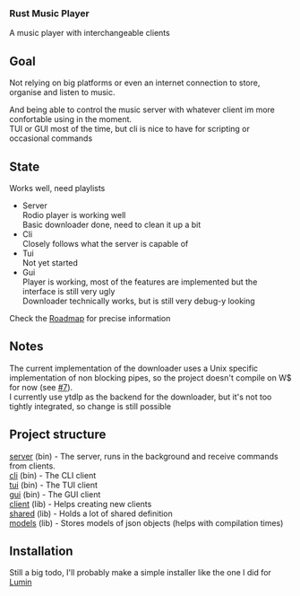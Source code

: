 ### Rust Music Player

A music player with interchangeable clients

## Goal

Not relying on big platforms or even an internet connection to store, organise and listen to music.

And being able to control the music server with whatever client im more confortable using in the moment.  
TUI or GUI most of the time, but cli is nice to have for scripting or occasional commands

## State
Works well, need playlists

- Server  
    Rodio player is working well  
    Basic downloader done, need to clean it up a bit
- Cli  
  Closely follows what the server is capable of
- Tui  
  Not yet started
- Gui  
  Player is working, most of the features are implemented but the interface is still very ugly  
  Downloader technically works, but is still very debug-y looking  

Check the [Roadmap](./roadmap.md) for precise information

## Notes
The current implementation of the downloader uses a Unix specific implementation of non blocking pipes, so the project doesn't compile on W$ for now (see [#7](https://github.com/bowarc/rmp/issues/7)).  
I currently use ytdlp as the backend for the downloader, but it's not too tightly integrated, so change is still possible

## Project structure
[server](/server/README.md) (bin) - The server, runs in the background and receive commands from clients.  
[cli](/cli/README.md) (bin) - The CLI client  
[tui](/tui/README.md) (bin) - The TUI client  
[gui](/gui/README.md) (bin) - The GUI client  
[client](./client) (lib) - Helps creating new clients  
[shared](/shared/README.md) (lib) - Holds a lot of shared definition  
[models](./models) (lib) - Stores models of json objects (helps with compilation times)  

## Installation

Still a big todo, I'll probably make a simple installer like the one I did for [Lumin](https://github.com/bowarc/lumin)


